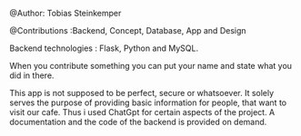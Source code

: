 @Author: Tobias Steinkemper

@Contributions :Backend, Concept, Database, App and Design

Backend technologies : Flask, Python and MySQL.

When you contribute something you can put your name and state what you did in there.

This app is not supposed to be perfect, secure or whatsoever. It solely serves the purpose of providing basic information for people, that want to visit our cafe. Thus i used ChatGpt for certain aspects of the project. A documentation and the code of the backend is provided on demand.

